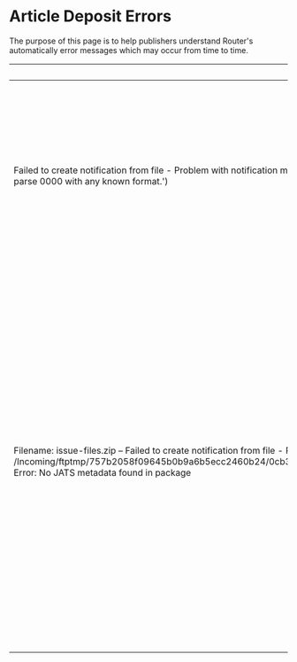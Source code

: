 # Article Deposit Errors #

The purpose of this page is to help publishers understand Router's automatically error messages which may occur from time to time.


| Error Text | Explanation |
| ----------- | --------------- |
| Failed to create notification from file - Problem with notification metadata: DataSchemaException('Cast function `coerce_to_ymd` failed - Unable to parse 0000 with any known format.') | indicates that a supplied date (publication date, accepted date or a history date) has value '0000' which is not recognised as a legitimate year. |
| Filename: issue-files.zip – Failed to create notification from file - Problem reading file: /Incoming/ftptmp/757b2058f09645b0b9a6b5ecc2460b24/0cb3e501553148e49a86dd0b9dbe9d12/a60ba32c64044c35a28f3108a091ff4b.zip. Error: No JATS metadata found in package | This indicates that the supplied package does not contain an XML file with JATS metadata.  **However, in this particular case the error can be ignored as it is known that a zip file with a name (like) 'issues-files.zip' contains summary information about an Issue, rather than an article, so there is nothing for Router to process.** |
